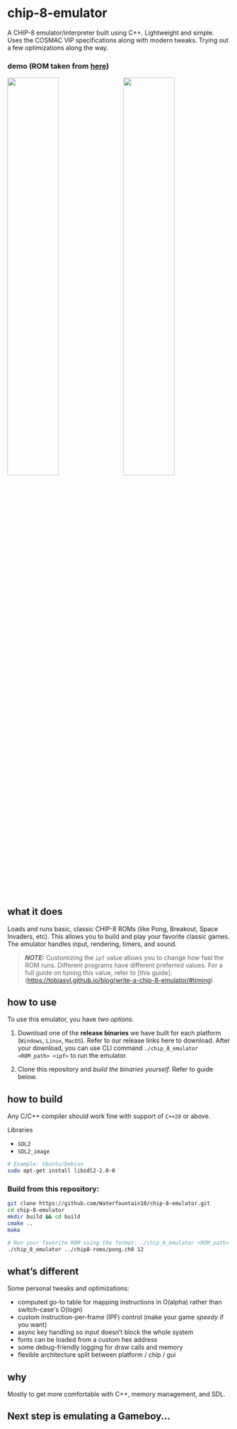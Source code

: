 # chip-8-emulator

A CHIP-8 emulator/interpreter built using C++. Lightweight and simple. Uses the COSMAC VIP specifications along with modern tweaks. Trying out a few optimizations along the way.

### demo (ROM taken from [here](https://github.com/kripod/chip8-roms/tree/c723a9ed1205a215c5b1e45e994eb54acc243c9e))

<img align="left" src="https://github.com/Waterfountain10/chip-8-emulator/blob/main/src/public/pong.gif" width="48%">
<img align="right" src="https://github.com/Waterfountain10/chip-8-emulator/blob/main/src/public/space-invaders.gif" width="48%">

## what it does

Loads and runs basic, classic CHIP-8 ROMs (like Pong, Breakout, Space Invaders, etc). This allows you to build and play your favorite classic games. The emulator handles input, rendering, timers, and sound.

> **_NOTE:_**  Customizing the `ipf` value allows you to change how fast the ROM runs. Different programs have different preferred values. For a full guide on tuning this value, refer to [this guide].(https://tobiasvl.github.io/blog/write-a-chip-8-emulator/#timing)

## how to use 

To use this emulator, you have _two options._

1. Download one of the **release binaries** we have built for each platform (`Windows`, `Linux`, `MacOS`). Refer to our release links here to download. After your download, you can use CLI command `./chip_8_emulator <ROM_path> <ipf>` to run the emulator.

2. Clone this repository and _build the binaries yourself._ Refer to guide below.

## how to build

Any C/C++ compiler should work fine with support of `C++20` or above.

Libraries
- `SDL2`
- `SDL2_image`

```bash
# Example: Ubuntu/Debian
sudo apt-get install libsdl2-2.0-0
```

### Build from this repository:

```bash
git clone https://github.com/Waterfountain10/chip-8-emulator.git
cd chip-8-emulator
mkdir build && cd build
cmake ..
make

# Run your favorite ROM using the format: ./chip_8_emulator <ROM_path> <ipf>
./chip_8_emulator ../chip8-roms/pong.ch8 12
```

## what’s different

Some personal tweaks and optimizations:

* computed go-to table for mapping instructions in O(alpha) rather than switch-case's O(logn)
* custom instruction-per-frame (IPF) control (make your game _speedy_ if you want)
* async key handling so input doesn’t block the whole system
* fonts can be loaded from a custom hex address
* some debug-friendly logging for draw calls and memory
* flexible architecture split between platform / chip / gui

## why

Mostly to get more comfortable with C++, memory management, and SDL. 

## Next step is emulating a Gameboy... 

